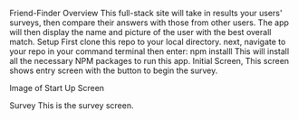Friend-Finder
Overview
This full-stack site will take in results your users' surveys, then compare their answers with those 
from other users. The app will then display the name and picture of the user with the best overall match.
Setup
First clone this repo to your local directory.
next, navigate to your repo in your command terminal then enter: npm installl
This will install all the necessary NPM packages to run this app.
Initial Screen, This screen shows entry screen with the button to begin the survey.

 
 
Image of Start Up Screen
 
 
 
 
Survey
This is the survey screen.